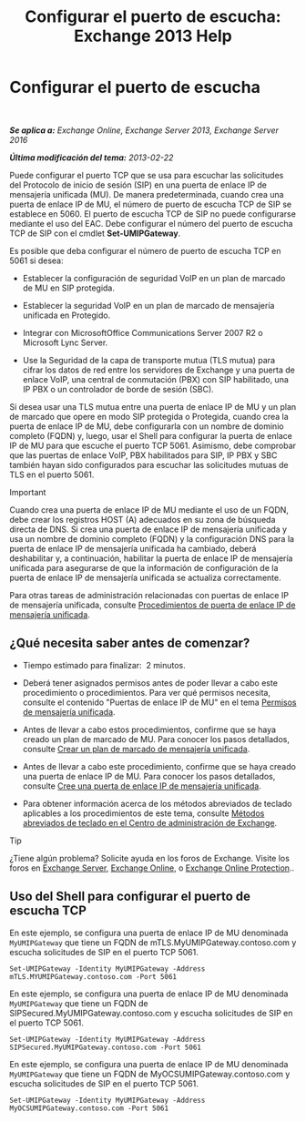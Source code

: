 ﻿---
title: 'Configurar el puerto de escucha: Exchange 2013 Help'
TOCTitle: Configurar el puerto de escucha
ms:assetid: 200ecbd8-18c3-4594-9cc8-924b3ab4eca1
ms:mtpsurl: https://technet.microsoft.com/es-es/library/Ee633457(v=EXCHG.150)
ms:contentKeyID: 50556748
ms.date: 05/22/2018
mtps_version: v=EXCHG.150
ms.translationtype: MT
---

# Configurar el puerto de escucha

 

_**Se aplica a:** Exchange Online, Exchange Server 2013, Exchange Server 2016_

_**Última modificación del tema:** 2013-02-22_

Puede configurar el puerto TCP que se usa para escuchar las solicitudes del Protocolo de inicio de sesión (SIP) en una puerta de enlace IP de mensajería unificada (MU). De manera predeterminada, cuando crea una puerta de enlace IP de MU, el número de puerto de escucha TCP de SIP se establece en 5060. El puerto de escucha TCP de SIP no puede configurarse mediante el uso del EAC. Debe configurar el número del puerto de escucha TCP de SIP con el cmdlet **Set-UMIPGateway**.

Es posible que deba configurar el número de puerto de escucha TCP en 5061 si desea:

  - Establecer la configuración de seguridad VoIP en un plan de marcado de MU en SIP protegida.

  - Establecer la seguridad VoIP en un plan de marcado de mensajería unificada en Protegido.

  - Integrar con MicrosoftOffice Communications Server 2007 R2 o Microsoft Lync Server.

  - Use la Seguridad de la capa de transporte mutua (TLS mutua) para cifrar los datos de red entre los servidores de Exchange y una puerta de enlace VoIP, una central de conmutación (PBX) con SIP habilitado, una IP PBX o un controlador de borde de sesión (SBC).

Si desea usar una TLS mutua entre una puerta de enlace IP de MU y un plan de marcado que opere en modo SIP protegida o Protegida, cuando crea la puerta de enlace IP de MU, debe configurarla con un nombre de dominio completo (FQDN) y, luego, usar el Shell para configurar la puerta de enlace IP de MU para que escuche el puerto TCP 5061. Asimismo, debe comprobar que las puertas de enlace VoIP, PBX habilitados para SIP, IP PBX y SBC también hayan sido configurados para escuchar las solicitudes mutuas de TLS en el puerto 5061.


> [!IMPORTANT]
> Cuando crea una puerta de enlace IP de MU mediante el uso de un FQDN, debe crear los registros HOST (A) adecuados en su zona de búsqueda directa de DNS. Si crea una puerta de enlace IP de mensajería unificada y usa un nombre de dominio completo (FQDN) y la configuración DNS para la puerta de enlace IP de mensajería unificada ha cambiado, deberá deshabilitar y, a continuación, habilitar la puerta de enlace IP de mensajería unificada para asegurarse de que la información de configuración de la puerta de enlace IP de mensajería unificada se actualiza correctamente.



Para otras tareas de administración relacionadas con puertas de enlace IP de mensajería unificada, consulte [Procedimientos de puerta de enlace IP de mensajería unificada](um-ip-gateway-procedures-exchange-2013-help.md).

## ¿Qué necesita saber antes de comenzar?

  - Tiempo estimado para finalizar:  2 minutos.

  - Deberá tener asignados permisos antes de poder llevar a cabo este procedimiento o procedimientos. Para ver qué permisos necesita, consulte el contenido "Puertas de enlace IP de MU" en el tema [Permisos de mensajería unificada](unified-messaging-permissions-exchange-2013-help.md).

  - Antes de llevar a cabo estos procedimientos, confirme que se haya creado un plan de marcado de MU. Para conocer los pasos detallados, consulte [Crear un plan de marcado de mensajería unificada](create-a-um-dial-plan-exchange-2013-help.md).

  - Antes de llevar a cabo este procedimiento, confirme que se haya creado una puerta de enlace IP de MU. Para conocer los pasos detallados, consulte [Cree una puerta de enlace IP de mensajería unificada](create-a-um-ip-gateway-exchange-2013-help.md).

  - Para obtener información acerca de los métodos abreviados de teclado aplicables a los procedimientos de este tema, consulte [Métodos abreviados de teclado en el Centro de administración de Exchange](keyboard-shortcuts-in-the-exchange-admin-center-exchange-online-protection-help.md).


> [!TIP]
> ¿Tiene algún problema? Solicite ayuda en los foros de Exchange. Visite los foros en <A href="https://go.microsoft.com/fwlink/p/?linkid=60612">Exchange Server</A>, <A href="https://go.microsoft.com/fwlink/p/?linkid=267542">Exchange Online</A>, o <A href="https://go.microsoft.com/fwlink/p/?linkid=285351">Exchange Online Protection</A>..



## Uso del Shell para configurar el puerto de escucha TCP

En este ejemplo, se configura una puerta de enlace IP de MU denominada `MyUMIPGateway` que tiene un FQDN de mTLS.MyUMIPGateway.contoso.com y escucha solicitudes de SIP en el puerto TCP 5061.

    Set-UMIPGateway -Identity MyUMIPGateway -Address mTLS.MYUMIPGateway.contoso.com -Port 5061

En este ejemplo, se configura una puerta de enlace IP de MU denominada `MyUMIPGateway` que tiene un FQDN de SIPSecured.MyUMIPGateway.contoso.com y escucha solicitudes de SIP en el puerto TCP 5061.

    Set-UMIPGateway -Identity MyUMIPGateway -Address SIPSecured.MyUMIPGateway.contoso.com -Port 5061

En este ejemplo, se configura una puerta de enlace IP de MU denominada `MyUMIPGateway` que tiene un FQDN de MyOCSUMIPGateway.contoso.com y escucha solicitudes de SIP en el puerto TCP 5061.

    Set-UMIPGateway -Identity MyUMIPGateway -Address MyOCSUMIPGateway.contoso.com -Port 5061


